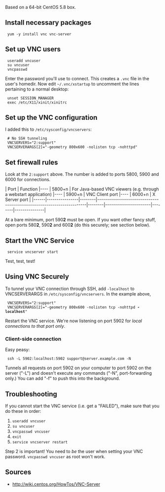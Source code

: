 Based on a 64-bit CentOS 5.8 box.

Install necessary packages
--------------------------

` yum -y install vnc vnc-server`

Set up VNC users
----------------

` useradd vncuser`  
` su vncuser`  
` vncpasswd`

Enter the password you'll use to connect. This creates a `.vnc` file in
the user's homedir. Now edit `~/.vnc/xstartup` to uncomment the lines
pertaining to a normal desktop:

` unset SESSION_MANAGER`  
` exec /etc/X11/xinit/xinitrc`

Set up the VNC configuration
----------------------------

I added this to `/etc/sysconfig/vncservers`:

` # No SSH tunneling`  
` VNCSERVERS="2:support"`  
` VNCSERVERARGS[2]="-geometry 800x600 -nolisten tcp -nohttpd"`

Set firewall rules
------------------

Look at the `2:support` above. The number is added to ports 5800, 5900
and 6000 for connections.

| Port | Function |---- | 5800+n | For Java-based VNC viewers (e.g. through a webstart application) |---- | 5900+n | VNC Client port |---- | 6000+n | X Server port |
|------|----------------|--------|------------------------------------------------------------------------|--------|-----------------------|--------|---------------|

At a bare minimum, port 590**2** must be open. If you want other fancy
stuff, open ports 580**2**, 590**2** and 600**2** (do this securely; see
section below).

Start the VNC Service
---------------------

` service vncserver start`

Test, test, test!

Using VNC Securely
------------------

To tunnel your VNC connection through SSH, add `-localhost` to
VNCSERVERARGS in `/etc/sysconfig/vncservers`. In the example above,

` VNCSERVERS="2:support"`  
` VNCSERVERARGS[2]="-geometry 800x600 -nolisten tcp -nohttpd `**`-localhost`**`"`

Restart the VNC service. We're now listening on port 5902 for *local
connections to that port only*.

### Client-side connection

Easy peasy:

` ssh -L 5902:localhost:5902 support@server.example.com -N`

Tunnels all requests on port 5902 on your computer to port 5902 on the
server ("-L") and doesn't execute any commands ("-N", port-forwarding
only.) You can add "-f" to push this into the background.

Troubleshooting
---------------

If you cannot start the VNC service (i.e. get a "FAILED"), make sure
that you do these in order:

1.  `useradd vncuser`
2.  `su vncuser`
3.  `vncpasswd vncuser`
4.  `exit`
5.  `service vncserver restart`

Step 2 is important! You need to *be* the user when setting your VNC
password. `vncpasswd vncuser` as root won't work.

Sources
-------

-   <http://wiki.centos.org/HowTos/VNC-Server>
